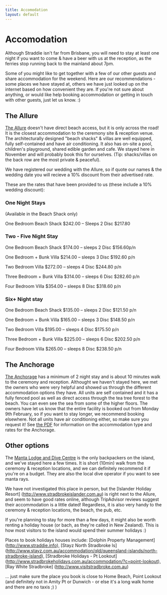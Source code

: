 ```yaml
---
title: Accomodation
layout: default
---
```


# Accomodation

Although Straddie isn't far from Brisbane, you will need to stay at least one night if you want to come & have a beer with us at the reception, as the ferries stop running back to the mainland about 7pm.

Some of you might like to get together with a few of our other guests and share accommodation for the weekend. Here are our recommendations - some places we have stayed at, others we have just looked up on the internet based on how convenient they are. If you're not sure about anything, or would like help booking accommodation or getting in touch with other guests, just let us know. :)

## The Allure

[The Allure](http://www.allurestradbroke.com.au/ ) doesn't have direct beach access, but it is only across the road! It is the closest accommodation to the ceremony site & reception venue. The architecturally designed "beach shacks" & villas are well equipped, fully self-contained and have air conditioning. It also has on-site a pool, children's playground, shared edible garden and cafe. We stayed here in November and will probably book this for ourselves. (Tip: shacks/villas on the back row are the most private & peaceful).

We have registered our wedding with the Allure, so if quote our names & the wedding date you will recieve a 10% discount from their advertised rate.

These are the rates that have been provided to us (these include a 10% wedding discount):

### One Night Stays
(Available in the Beach Shack only)

One Bedroom Beach Shack $242.00 – Sleeps 2 Disc $217.80

### Two - Five Night Stay 
One Bedroom Beach Shack $174.00 – sleeps 2 Disc $156.60p/n 

One Bedroom + Bunk Villa $214.00 – sleeps 3 Disc $192.60 p/n

Two Bedroom Villa $272.00 – sleeps 4 Disc $244.80 p/n 

Three Bedroom + Bunk Villa $314.00 – sleeps 6 Disc $282.60 p/n 

Four Bedroom Villa              $354.00 – sleeps 8 Disc $318.60 p/n

### Six+ Night stay
One Bedroom Beach Shack         $135.00 – sleeps 2 Disc $121.50 p/n 

One Bedroom + Bunk Villa        $165.00 – sleeps 3 Disc $148.50 p/n 

Two Bedroom Villa               $195.00 – sleeps 4 Disc $175.50 p/n 

Three Bedroom + Bunk Villa      $225.00 – sleeps 6 Disc $202.50 p/n 

Four Bedroom Villa              $265.00 – sleeps 8 Disc $238.50 p/n

## The Anchorage

[The Anchorage](http://stradbrokeresorts.com.au/) has a minimum of 2 night stay and is about 10 minutes walk to the ceremony and reception. Althought we haven't stayed here, we met the owners who were very helpful and showed us through the different accommodation options they have. All units are self contained and it has a fully fenced pool as well as direct access through the tea tree forest to the beach. You can even see the sea from some of the higher floors. The owners have let us know that the entire facility is booked out from Monday 9th February, so if you want to stay longer, we recommend booking elsewhere. Not all units have air conditioning either, so make sure you request it! See [the PDF](http://stradbrokeresorts.com.au/Library/PDF'S/TARIFFS%202014%20-%202015.pdf) for information on the accommodation type and rates for the Anchorage.

## Other options

The [Manta Lodge and Dive Centre](http://www.mantalodge.com.au/) is the only backpackers on the island, and we've stayed here a few times. It is short (10min) walk from the ceremony & reception locations, and we can definitely recommend it if you're on a budget. They are also the local dive operator if you want to see manta rays.

We have not investigated this place in person, but the [Islander Holiday Resort] (http://www.stradbrokeislander.com.au) is right next to the Allure, and seem to have good rates online, although TripAdvisor reviews suggest their accommodation is a little dated! Regardless, it is also very handy to the ceremony & reception locations, the beach, the pub, etc. 

If you're planning to stay for more than a few days, it might also be worth renting a holiday house (or bach, as they're called in New Zealand). This is how most visitors to the island would spend their summer holidays :)

Places to book holidays houses include: 
[Dolphin Property Management] (http://www.straddie.info), 
[Stayz North Stradbroke Is] (http://www.stayz.com.au/accommodation/qld/queensland-islands/north-stradbroke-island), 
[Stradbroke Holidays - Pt Lookout] (http://www.stradbrokeholidays.com.au/accommodation/?c=point-lookout), 
[Ray White Stradbroke] (http://www.visitstradbroke.com.au)

... just make sure the place you book is close to Home Beach, Point Lookout (and definitely not in Amity Pt or Dunwich -  or else it's a long walk home and there are no taxis ;) )

